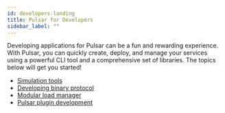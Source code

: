 ```yaml
---
id: developers-landing
title: Pulsar for Developers
sidebar_label: ""
---
```


Developing applications for Pulsar can be a fun and rewarding experience. With Pulsar, you can quickly create, deploy, and manage your services using a powerful CLI tool and a comprehensive set of libraries. The topics below will get you started!

- [Simulation tools](develop-tools)
- [Developing binary protocol](developing-binary-protocol)
- [Modular load manager](develop-load-manager)
- [Pulsar plugin development](develop-plugin)
